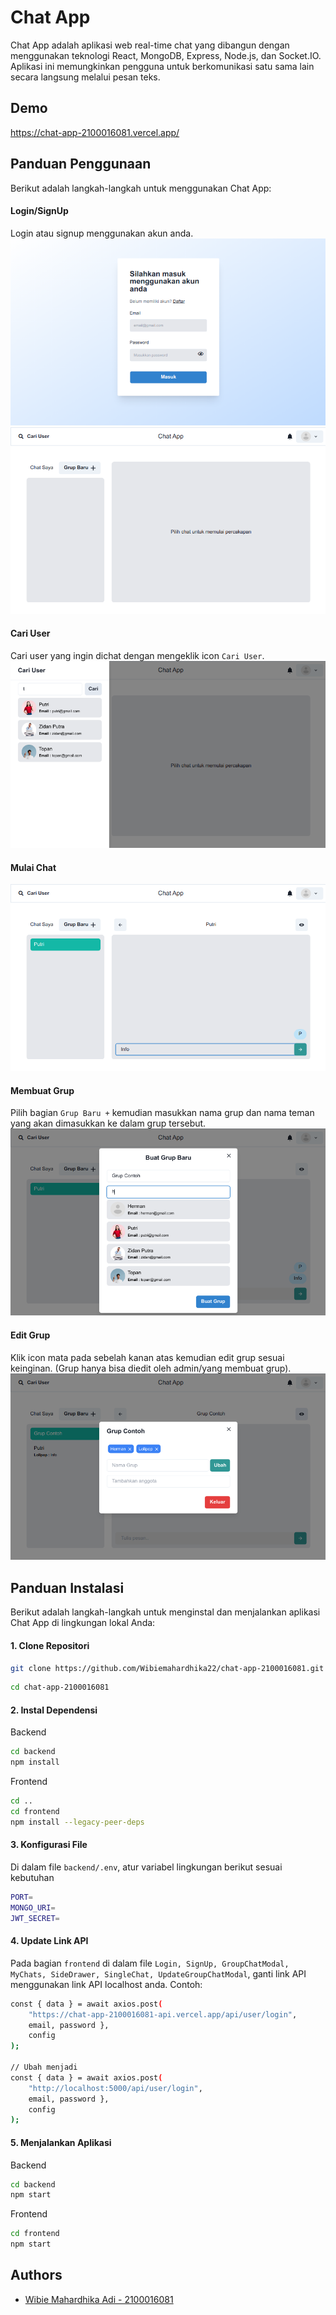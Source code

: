 # Chat App
Chat App adalah aplikasi web real-time chat yang dibangun dengan menggunakan teknologi React, MongoDB, Express, Node.js, dan Socket.IO. Aplikasi ini memungkinkan pengguna untuk berkomunikasi satu sama lain secara langsung melalui pesan teks.


## Demo
https://chat-app-2100016081.vercel.app/

## Panduan Penggunaan
Berikut adalah langkah-langkah untuk menggunakan Chat App:
#### Login/SignUp
Login atau signup menggunakan akun anda.
![](https://github.com/Wibiemahardhika22/chat-app-2100016081/blob/main/ss/ss1.png)
![](https://github.com/Wibiemahardhika22/chat-app-2100016081/blob/main/ss/ss2.png)
#### Cari User
Cari user yang ingin dichat dengan mengeklik icon `Cari User`. 
![](https://github.com/Wibiemahardhika22/chat-app-2100016081/blob/main/ss/ss3.png)
#### Mulai Chat
![](https://github.com/Wibiemahardhika22/chat-app-2100016081/blob/main/ss/ss4.png)
#### Membuat Grup
Pilih bagian `Grup Baru +` kemudian masukkan nama grup dan nama teman yang akan dimasukkan ke dalam grup tersebut.
![](https://github.com/Wibiemahardhika22/chat-app-2100016081/blob/main/ss/ss5.png)
#### Edit Grup
Klik icon mata pada sebelah kanan atas kemudian edit grup sesuai keinginan. (Grup hanya bisa diedit oleh admin/yang membuat grup).
![](https://github.com/Wibiemahardhika22/chat-app-2100016081/blob/main/ss/ss6.png)

## Panduan Instalasi

Berikut adalah langkah-langkah untuk menginstal dan menjalankan aplikasi Chat App di lingkungan lokal Anda:

#### 1. Clone Repositori
```bash
git clone https://github.com/Wibiemahardhika22/chat-app-2100016081.git
```
```bash
cd chat-app-2100016081
```
#### 2. Instal Dependensi
Backend
```bash
cd backend
npm install
```

Frontend
```bash
cd ..
cd frontend
npm install --legacy-peer-deps
```

#### 3. Konfigurasi File
Di dalam file `backend/.env`, atur variabel lingkungan berikut sesuai kebutuhan
```bash
PORT=
MONGO_URI=
JWT_SECRET=
```
#### 4. Update Link API
Pada bagian `frontend` di dalam file `Login, SignUp, GroupChatModal, MyChats, SideDrawer, SingleChat, UpdateGroupChatModal`, ganti link API menggunakan link API localhost anda. Contoh:
```bash
const { data } = await axios.post(
    "https://chat-app-2100016081-api.vercel.app/api/user/login",
    email, password },
    config
);

// Ubah menjadi
const { data } = await axios.post(
    "http://localhost:5000/api/user/login",
    email, password },
    config
);
```

#### 5. Menjalankan Aplikasi
Backend
```bash
cd backend
npm start
```

Frontend
```bash
cd frontend
npm start
```






## Authors

- [Wibie Mahardhika Adi - 2100016081](https://www.github.com/wibiemahardhika22)

